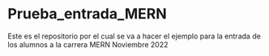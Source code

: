 # Prueba_entrada_MERN
Este es el repositorio por el cual se va a hacer el ejemplo para la entrada de los alumnos a la carrera MERN Noviembre 2022
